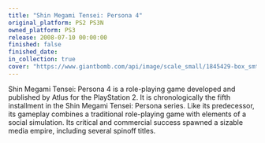 ```yaml
---
title: "Shin Megami Tensei: Persona 4"
original_platform: PS2 PS3N
owned_platform: PS3
release: 2008-07-10 00:00:00
finished: false
finished_date: 
in_collection: true
cover: "https://www.giantbomb.com/api/image/scale_small/1845429-box_smtp4.png"
---
```


Shin Megami Tensei: Persona 4 is a role-playing game developed and published by Atlus for the PlayStation 2.  It is chronologically the fifth installment in the Shin Megami Tensei: Persona series.  Like its predecessor, its gameplay combines a traditional role-playing game with elements of a social simulation.  Its critical and commercial success spawned a sizable media empire, including several spinoff titles.
